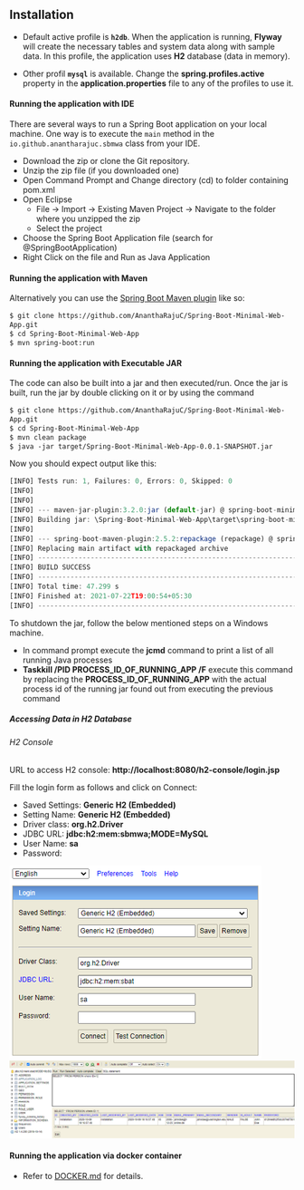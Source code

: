 ## Installation

*	Default active profile is **`h2db`**. When the application is running, **Flyway** will create the necessary tables and system data along with sample data. In this profile, the application uses **H2** database (data in memory).

* 	Other profil **`mysql`** is available. Change the **spring.profiles.active** property in the **application.properties** file to any of the profiles to use it.

#### Running the application with IDE

There are several ways to run a Spring Boot application on your local machine. One way is to execute the `main` method in the `io.github.anantharajuc.sbmwa` class from your IDE.

* 	Download the zip or clone the Git repository.
* 	Unzip the zip file (if you downloaded one)
* 	Open Command Prompt and Change directory (cd) to folder containing pom.xml
* 	Open Eclipse
	* File -> Import -> Existing Maven Project -> Navigate to the folder where you unzipped the zip
	* Select the project
* 	Choose the Spring Boot Application file (search for @SpringBootApplication)
* 	Right Click on the file and Run as Java Application

#### Running the application with Maven

Alternatively you can use the [Spring Boot Maven plugin](https://docs.spring.io/spring-boot/docs/current/reference/html/build-tool-plugins-maven-plugin.html) like so:

```shell
$ git clone https://github.com/AnanthaRajuC/Spring-Boot-Minimal-Web-App.git
$ cd Spring-Boot-Minimal-Web-App
$ mvn spring-boot:run
```

#### Running the application with Executable JAR

The code can also be built into a jar and then executed/run. Once the jar is built, run the jar by double clicking on it or by using the command 

```shell
$ git clone https://github.com/AnanthaRajuC/Spring-Boot-Minimal-Web-App.git
$ cd Spring-Boot-Minimal-Web-App
$ mvn clean package
$ java -jar target/Spring-Boot-Minimal-Web-App-0.0.1-SNAPSHOT.jar
```

Now you should expect output like this:

```JavaScript
[INFO] Tests run: 1, Failures: 0, Errors: 0, Skipped: 0
[INFO]
[INFO]
[INFO] --- maven-jar-plugin:3.2.0:jar (default-jar) @ spring-boot-minimal-web-app ---
[INFO] Building jar: \Spring-Boot-Minimal-Web-App\target\spring-boot-minimal-web-app-latest.jar
[INFO]
[INFO] --- spring-boot-maven-plugin:2.5.2:repackage (repackage) @ spring-boot-minimal-web-app ---
[INFO] Replacing main artifact with repackaged archive
[INFO] ------------------------------------------------------------------------
[INFO] BUILD SUCCESS
[INFO] ------------------------------------------------------------------------
[INFO] Total time: 47.299 s
[INFO] Finished at: 2021-07-22T19:00:54+05:30
[INFO] ------------------------------------------------------------------------
```

To shutdown the jar, follow the below mentioned steps on a Windows machine.

*	In command prompt execute the **jcmd** command to print a list of all running Java processes
*	**Taskkill /PID PROCESS_ID_OF_RUNNING_APP /F** execute this command by replacing the **PROCESS_ID_OF_RUNNING_APP** with the actual process id of the running jar found out from executing the previous command

##### Accessing Data in H2 Database

###### H2 Console

URL to access H2 console: **http://localhost:8080/h2-console/login.jsp**

Fill the login form as follows and click on Connect:

* 	Saved Settings: **Generic H2 (Embedded)**
* 	Setting Name: **Generic H2 (Embedded)**
* 	Driver class: **org.h2.Driver**
* 	JDBC URL: **jdbc:h2:mem:sbmwa;MODE=MySQL**
* 	User Name: **sa**
* 	Password:

<img src="images\h2db\h2-console-login.PNG"/>

<img src="images\h2db\h2-console-main-view.PNG"/>

#### Running the application via docker container

* 	Refer to [DOCKER.md](./DOCKER.md) for details.
